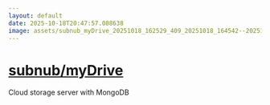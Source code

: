 ```yaml
---
layout: default
date: 2025-10-18T20:47:57.088638
image: assets/subnub_myDrive_20251018_162529_409_20251018_164542--20251018T184542676--cropped.png
---
```


# [subnub/myDrive](https://github.com/subnub/myDrive/)

Cloud storage server with MongoDB

